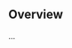 <!-- Note: Please must use one of our issue templates to file an issue! 🛑 -->
<!-- 👉 https://github.com/wolfjod/node-microservice/issues/new/choose 👈 -->
<!-- **Issues that should have been filed with a template will be closed without action, and we will ask you to use a template.** -->

<!-- This blank issue template is only for issues that don't fit any of the templates. -->

## Overview

...
